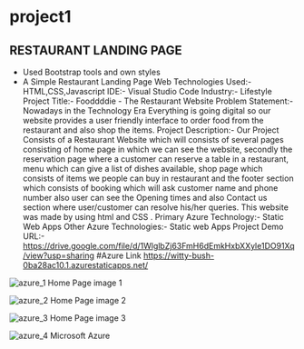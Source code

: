 # project1
## RESTAURANT LANDING PAGE
* Used Bootstrap tools and own styles
* A Simple Restaurant Landing Page
Web Technologies Used:- HTML,CSS,Javascript
IDE:- Visual Studio Code
Industry:- Lifestyle
Project Title:- Fooddddie - The Restaurant Website
Problem Statement:- Nowadays in the Technology Era Everything is going digital so our website provides a user friendly interface to order food from the restaurant and also shop the items.
Project Description:- Our Project Consists of a Restaurant Website which will consists of several pages consisting of home page in which we can see the website, secondly the reservation page where a customer can reserve a table in a restaurant, menu which can give a list of dishes available, shop page which consists of items we people can buy in restaurant and the footer section which consists of booking which will ask customer name and phone number also user can see the Opening times and also Contact us section where user/customer can resolve his/her queries. This website was made by using html and CSS .
Primary Azure Technology:- Static Web Apps
Other Azure Technologies:- Static web Apps
Project Demo URL:- https://drive.google.com/file/d/1WlglbZj63FmH6dEmkHxbXXyle1DO91Xq/view?usp=sharing 
#Azure Link
https://witty-bush-0ba28ac10.1.azurestaticapps.net/




![azure_1](https://user-images.githubusercontent.com/75089977/192148941-b0588681-be02-41e3-8ede-50b13f36cf9a.jpg)
Home Page image 1

![azure_2](https://user-images.githubusercontent.com/75089977/192148993-d4c4a08f-6d12-4697-91fc-347f3378d8f6.jpg)
Home Page image 2

![azure_3](https://user-images.githubusercontent.com/75089977/192149021-fb586987-cb29-4f46-afde-490de4004846.jpg)
Home Page image 3

![azure_4](https://user-images.githubusercontent.com/75089977/192149036-0953a629-d656-4c21-a6b2-eea4db02dea6.jpg)
Microsoft Azure
